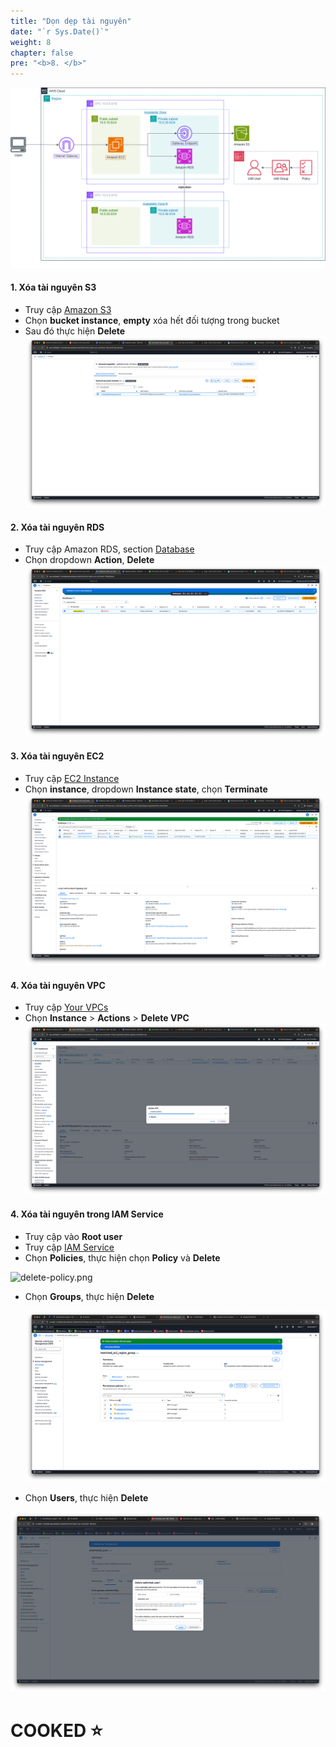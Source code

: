 ```yaml
---
title: "Dọn dẹp tài nguyên"
date: "`r Sys.Date()`"
weight: 8
chapter: false
pre: "<b>8. </b>"
---
```


![Workshop Architecture](/images/workshop_architecture.png)

#### 1. Xóa tài nguyên S3
- Truy cập [Amazon S3](https://ap-southeast-1.console.aws.amazon.com/s3/buckets?region=ap-southeast-1&bucketType=general)
- Chọn **bucket instance**, **empty** xóa hết đối tượng trong bucket
- Sau đó thực hiện **Delete**
![delete-s3.png](/images/8-clean-up/delete-s3.png)

#### 2. Xóa tài nguyên RDS
- Truy cập Amazon RDS, section [Database](https://ap-southeast-1.console.aws.amazon.com/rds/home?region=ap-southeast-1#databases:)
- Chọn dropdown **Action**, **Delete**
![delete-rds.png](/images/8-clean-up/delete-rds.png)

#### 3. Xóa tài nguyên EC2
- Truy cập [EC2 Instance](https://ap-southeast-1.console.aws.amazon.com/ec2/home?region=ap-southeast-1#Instances:)
- Chọn **instance**, dropdown **Instance state**, chọn **Terminate**
![delete-ec2.png](/images/8-clean-up/delete-ec2.png)

#### 4. Xóa tài nguyên VPC
- Truy cập [Your VPCs](https://ap-southeast-1.console.aws.amazon.com/vpcconsole/home?region=ap-southeast-1#vpcs:)
- Chọn **Instance** > **Actions** > **Delete VPC**
![delete-vpc.png](/images/8-clean-up/delete-vpc.png)

#### 4. Xóa tài nguyên trong IAM Service
- Truy cập vào **Root user**
- Truy cập [IAM Service](https://us-east-1.console.aws.amazon.com/iam/home?region=ap-southeast-1#/home)
- Chọn **Policies**, thực hiện chọn **Policy** và **Delete**

![delete-policy.png](/images/8-clean-up/delete-policy.png)

- Chọn **Groups**, thực hiện **Delete**

    ![delete-groups.png](/images/8-clean-up/delete-groups.png)

- Chọn **Users**, thực hiện **Delete**

![delete-users.png](/images/8-clean-up/delete-users.png)

# COOKED ⭐